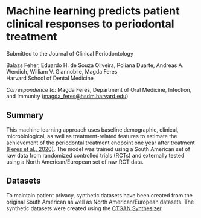 # Machine learning predicts patient clinical responses to periodontal treatment
Submitted to the Journal of Clinical Periodontology

Balazs Feher, Eduardo H. de Souza Oliveira, Poliana Duarte, Andreas A. Werdich, William V. Giannobile, Magda Feres\
Harvard School of Dental Medicine

*Correspondence to:*
Magda Feres, Department of Oral Medicine, Infection, and Immunity (magda_feres@hsdm.harvard.edu)

## Summary
This machine learning approach uses baseline demographic, clinical, microbiological, as well as treatment-related features to estimate the achievement of the periodontal treatment endpoint one year after treatment [(Feres et al., 2020)][1]. The model was trained using a South American set of raw data from randomized controlled trials (RCTs) and externally tested using a North American/European set of raw RCT data.

## Datasets
To maintain patient privacy, synthetic datasets have been created from the original South American as well as North American/European datasets. The synthetic datasets were created using the [CTGAN Synthesizer][2].

[1]: https://pubmed.ncbi.nlm.nih.gov/32224549/
[2]: https://docs.sdv.dev/sdv/single-table-data/modeling/synthesizers/ctgansynthesizer
